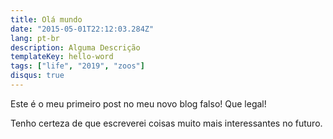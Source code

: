 ```yaml
---
title: Olá mundo
date: "2015-05-01T22:12:03.284Z"
lang: pt-br
description: Alguma Descrição
templateKey: hello-word
tags: ["life", "2019", "zoos"]
disqus: true
---
```


Este é o meu primeiro post no meu novo blog falso! Que legal!

Tenho certeza de que escreverei coisas muito mais interessantes no futuro.
